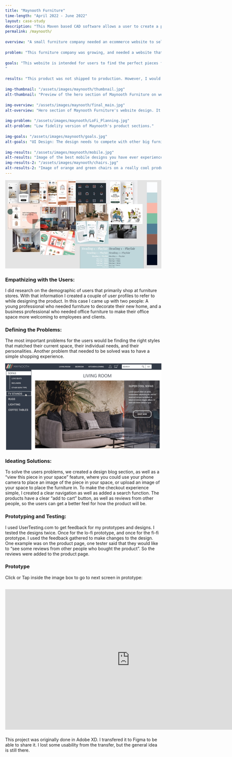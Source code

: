 ```yaml
---
title: "Maynooth Furniture"
time-length: "April 2022 - June 2022"
layout: case-study
description: "This Maven based CAD software allows a user to create a printable 3D RPG Terrain. This application was produced in an agile group environment, over 3 sprints."
permalink: /maynooth/

overview: "A small furniture company needed an ecommerce website to sell their products through. They needed a desktop and a mobile site design that competed with large furniture brands in style and usability. I was the UX/UI designer for this project. My role included doing case studies on similar websites, UX research with clients and customers, prototyping, creating user profiles, and creating low and high fidelity mockups"

problem: "This furniture company was growing, and needed a website that would help drive sales. The site was created from scratch by doing research into user needs and current furniture ecommerce website standards."

goals: "This website is intended for users to find the perfect pieces for their homes and offices, and to purchase those items from the website.
"

results: "This product was not shipped to production. However, I would have measured the success of the site based on the number of online sales, the number of items in people’s shopping carts that were left unpurchased, and the number of visitors versus the number of purchases. "

img-thumbnail: "/assets/images/maynooth/thumbnail.jpg"
alt-thumbnail: "Preview of the hero section of Maynooth Furniture on web and mobile."

img-overview: "/assets/images/maynooth/final_main.jpg"
alt-overview: "Hero section of Maynooth Furniture's website design. It's looks really good."

img-problem: "/assets/images/maynooth/LoFi_Planning.jpg"
alt-problem: "Low fidelity version of Maynooth's product sections."

img-goals: "/assets/images/maynooth/goals.jpg"
alt-goals: "UI Design: The design needs to compete with other big furniture brands. The UI has to be elegant and pleasing. Extensibility: Our program should be able to grow as the business's sales increase. Responsive: To reach more users, the site should be accessible on desktop and mobile. UX/UI Design: The user flow should be simple, plesant, and accessible."

img-results: "/assets/images/maynooth/mobile.jpg"
alt-results: "Image of the best mobile designs you have ever experienced. Trust me."
img-results-2: "/assets/images/maynooth/chairs.jpg"
alt-results-2: "Image of orange and green chairs on a really cool product page."
---
```

![](/assets/images/maynooth/moodboard.jpg)

### Empathizing with the Users: 
I did research on the demographic of users that primarily shop at furniture stores. With that information I created a couple of user profiles to refer to while designing the product. In this case I came up with two people: A young professional who needed furniture to decorate their new home, and a business professional who needed office furniture to make their office space more welcoming to employees and clients.

### Defining the Problems:
The most important problems for the users would be finding the right styles that matched their current space, their individual needs, and their personalities. Another problem that needed to be solved was to have a simple shopping experience. 

![](/assets/images/maynooth/menu.jpg)

### Ideating Solutions:
To solve the users problems, we created a design blog section, as well as a “view this piece in your space” feature, where you could use your phone camera to place an image of the piece in your space, or upload an image of your space to place the furniture in. To make the checkout experience simple, I created a clear navigation as well as added a search function. The products have a clear “add to cart” button, as well as reviews from other people, so the users can get a better feel for how the product will be.

### Prototyping and Testing:
I used UserTesting.com to get feedback for my prototypes and designs. I tested the designs twice. Once for the lo-fi prototype, and once for the fi-fi prototype. I used the feedback gathered to make changes to the design. One example was on the product page, one tester said that they would like to “see some reviews from other people who bought the product”. So the reviews were added to the product page. 

### Prototype
Click or Tap inside the image box to go to next screen in prototype:

<h2><iframe style="border: 1px solid rgba(0, 0, 0, 0.1);" width="800" height="450" src="https://www.figma.com/embed?embed_host=share&url=https%3A%2F%2Fwww.figma.com%2Fproto%2FaVpJ75sceSgvF4pY9GRXZo%2FConverted-Prototype%3Fnode-id%3D4%253A2%26scaling%3Dscale-down-width%26page-id%3D0%253A1%26starting-point-node-id%3D2%253A15" allowfullscreen></iframe></h2>

This project was originally done in Adobe XD. I transfered it to Figma to be able to share it. I lost some usability from the transfer, but the general idea is still there. 

